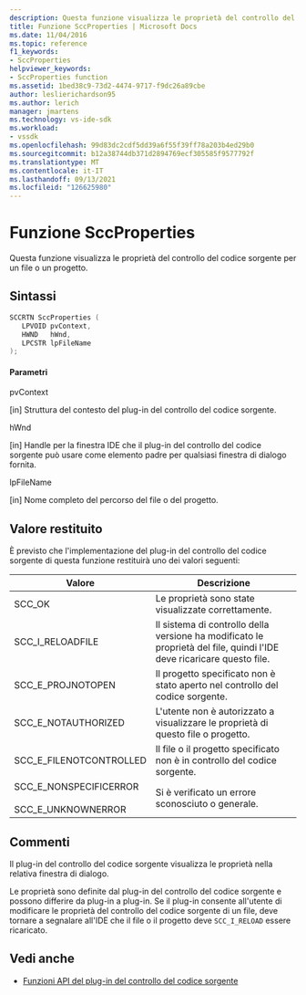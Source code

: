 ```yaml
---
description: Questa funzione visualizza le proprietà del controllo del codice sorgente per un file o un progetto.
title: Funzione SccProperties | Microsoft Docs
ms.date: 11/04/2016
ms.topic: reference
f1_keywords:
- SccProperties
helpviewer_keywords:
- SccProperties function
ms.assetid: 1bed38c9-73d2-4474-9717-f9dc26a89cbe
author: leslierichardson95
ms.author: lerich
manager: jmartens
ms.technology: vs-ide-sdk
ms.workload:
- vssdk
ms.openlocfilehash: 99d83dc2cdf5dd39a6f55f39ff78a203b4ed29b0
ms.sourcegitcommit: b12a38744db371d2894769ecf305585f9577792f
ms.translationtype: MT
ms.contentlocale: it-IT
ms.lasthandoff: 09/13/2021
ms.locfileid: "126625980"
---
```

# <a name="sccproperties-function"></a>Funzione SccProperties
Questa funzione visualizza le proprietà del controllo del codice sorgente per un file o un progetto.

## <a name="syntax"></a>Sintassi

```cpp
SCCRTN SccProperties (
   LPVOID pvContext,
   HWND   hWnd,
   LPCSTR lpFileName
);
```

#### <a name="parameters"></a>Parametri
 pvContext

[in] Struttura del contesto del plug-in del controllo del codice sorgente.

 hWnd

[in] Handle per la finestra IDE che il plug-in del controllo del codice sorgente può usare come elemento padre per qualsiasi finestra di dialogo fornita.

 lpFileName

[in] Nome completo del percorso del file o del progetto.

## <a name="return-value"></a>Valore restituito
 È previsto che l'implementazione del plug-in del controllo del codice sorgente di questa funzione restituirà uno dei valori seguenti:

|Valore|Descrizione|
|-----------|-----------------|
|SCC_OK|Le proprietà sono state visualizzate correttamente.|
|SCC_I_RELOADFILE|Il sistema di controllo della versione ha modificato le proprietà del file, quindi l'IDE deve ricaricare questo file.|
|SCC_E_PROJNOTOPEN|Il progetto specificato non è stato aperto nel controllo del codice sorgente.|
|SCC_E_NOTAUTHORIZED|L'utente non è autorizzato a visualizzare le proprietà di questo file o progetto.|
|SCC_E_FILENOTCONTROLLED|Il file o il progetto specificato non è in controllo del codice sorgente.|
|SCC_E_NONSPECIFICERROR<br /><br /> SCC_E_UNKNOWNERROR|Si è verificato un errore sconosciuto o generale.|

## <a name="remarks"></a>Commenti
 Il plug-in del controllo del codice sorgente visualizza le proprietà nella relativa finestra di dialogo.

 Le proprietà sono definite dal plug-in del controllo del codice sorgente e possono differire da plug-in a plug-in. Se il plug-in consente all'utente di modificare le proprietà del controllo del codice sorgente di un file, deve tornare a segnalare all'IDE che il file o il progetto deve `SCC_I_RELOAD` essere ricaricato.

## <a name="see-also"></a>Vedi anche
- [Funzioni API del plug-in del controllo del codice sorgente](../extensibility/source-control-plug-in-api-functions.md)
